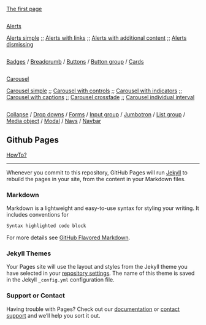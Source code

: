 [The first page](beginner/first_page/datasheet.md)

```
```
[Alerts](beginner/$01-00-alerts.html)  
  
[Alerts simple](beginner/alerts/datasheet-alerts-01-simple.md)
;;
[Alerts with links](beginner/alerts/datasheet-alerts-02-withLinks.md)
;;
[Alerts with additional content](beginner/alerts/datasheet-alerts-03-addContent.md)
;;
[Alerts dismissing](beginner/alerts/datasheet-alerts-04-dismissing.md)

```
```

[Badges](https://kissjgabi.github.io/B6strap/beginner/$02-00-badges.html)
/
[Breadcrumb](https://kissjgabi.github.io/B6strap/beginner/$03-00-breadcrumb.html)
/
[Buttons](https://kissjgabi.github.io/B6strap/beginner/$04-00-buttons.html)
/
[Button group](https://kissjgabi.github.io/B6strap/beginner/$05-00-buttonGroups.html)
/
[Cards](https://kissjgabi.github.io/B6strap/beginner/$06-00-cards.html)

```
```

[Carousel](https://kissjgabi.github.io/B6strap/beginner/$07-00-carousel.html)  
  
[Carousel simple](beginner/carousel/datasheet-carousel-01-simple.md)
;;
[Carousel with controls](beginner/carousel/datasheet-carousel-02-withControls.md)
;;
[Carousel with indicators](beginner/carousel/datasheet-carousel-03-withIndicators.md)
;;
[Carousel with captions](beginner/carousel/datasheet-carousel-04-withCaptions.md)
;;
[Carousel crossfade](beginner/carousel/datasheet-carousel-05-crossfade.md)
;;
[Carousel individual interval](beginner/carousel/datasheet-carousel-06-individualInterval.md)

```
```

[Collapse](https://kissjgabi.github.io/B6strap/beginner/$08-00-collapse.html)
/
[Drop downs](https://kissjgabi.github.io/B6strap/beginner/$09-00-dropdowns.html)
/
[Forms](https://kissjgabi.github.io/B6strap/beginner/$10-00-forms.html)
/
[Input group](https://kissjgabi.github.io/B6strap/beginner/$11-00-inputGroups.html)
/
[Jumbotron](https://kissjgabi.github.io/B6strap/beginner/$12-00-jumbotron.html)
/
[List group](https://kissjgabi.github.io/B6strap/beginner/$13-00-listGroup.html)
/
[Media object](https://kissjgabi.github.io/B6strap/beginner/$14-00-mediaObject.html)
/
[Modal](https://kissjgabi.github.io/B6strap/beginner/$15-00-modal.html)
/
[Navs](https://kissjgabi.github.io/B6strap/beginner/$16-00-navs.html)
/
[Navbar](https://kissjgabi.github.io/B6strap/beginner/$17-00-navbar.html)

## Github Pages
[HowTo?](https://pages.github.com/)

***
Whenever you commit to this repository, GitHub Pages will run [Jekyll](https://jekyllrb.com/) to rebuild the pages in your site, from the content in your Markdown files.

### Markdown

Markdown is a lightweight and easy-to-use syntax for styling your writing. It includes conventions for

```markdown
Syntax highlighted code block
```

For more details see [GitHub Flavored Markdown](https://guides.github.com/features/mastering-markdown/).

### Jekyll Themes

Your Pages site will use the layout and styles from the Jekyll theme you have selected in your [repository settings](https://github.com/kissjgabi/B6strap/settings). The name of this theme is saved in the Jekyll `_config.yml` configuration file.

### Support or Contact

Having trouble with Pages? Check out our [documentation](https://help.github.com/categories/github-pages-basics/) or [contact support](https://github.com/contact) and we’ll help you sort it out.
